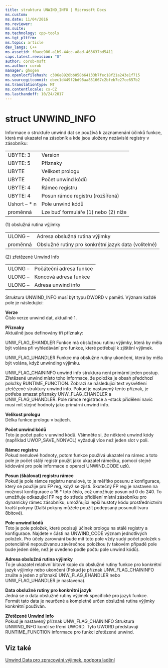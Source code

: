 ```yaml
---
title: struktura UNWIND_INFO | Microsoft Docs
ms.custom: 
ms.date: 11/04/2016
ms.reviewer: 
ms.suite: 
ms.technology: cpp-tools
ms.tgt_pltfrm: 
ms.topic: article
dev_langs: C++
ms.assetid: f0aee906-a1b9-44cc-a8ad-463637bd5411
caps.latest.revision: "8"
author: corob-msft
ms.author: corob
manager: ghogen
ms.openlocfilehash: c306e8920bb058b64133b7fec18f21a243e1f715
ms.sourcegitcommit: ebec1d449f2bd98aa851667c2bfeb7e27ce657b2
ms.translationtype: MT
ms.contentlocale: cs-CZ
ms.lasthandoff: 10/24/2017
---
```

# <a name="struct-unwindinfo"></a>struct UNWIND_INFO
Informace o struktuře unwind dat se používá k zaznamenání účinků funkce, která má ukazatel na zásobník a kde jsou uloženy nezávislé registry v zásobníku:  
  
|||  
|-|-|  
|UBYTE: 3|Version|  
|UBYTE: 5|Příznaky|  
|UBYTE|Velikost prologu|  
|UBYTE|Počet unwind kódů|  
|UBYTE: 4|Rámec registru|  
|UBYTE: 4|Posun rámce registru (rozšířená)|  
|Ushort – * n|Pole unwind kódů|  
|proměnná|Lze buď formuláře (1) nebo (2) níže|  
  
 (1) obslužná rutina výjimky  
  
|||  
|-|-|  
|ULONG –|Adresa obslužná rutina výjimky|  
|proměnná|Obslužné rutiny pro konkrétní jazyk data (volitelné)|  
  
 (2) zřetězené Unwind Info  
  
|||  
|-|-|  
|ULONG –|Počáteční adresa funkce|  
|ULONG –|Koncová adresa funkce|  
|ULONG –|Adresa unwind info|  
  
 Struktura UNWIND_INFO musí být typu DWORD v paměti. Význam každé pole je následující:  
  
 **Verze**  
 Číslo verze unwind dat, aktuálně 1.  
  
 **Příznaky**  
 Aktuálně jsou definovány tři příznaky:  
  
 UNW_FLAG_EHANDLER Funkce má obslužnou rutinu výjimky, která by měla být volána při vyhledávání pro funkce, které potřebují k zjištění výjimek.  
  
 UNW_FLAG_UHANDLER Funkce má obslužné rutiny ukončení, která by měla být volána, když unwinding výjimku.  
  
 UNW_FLAG_CHAININFO unwind info struktura není primární jeden postup. Zřetězené unwind místo toho informace, že položka je obsah předchozí položky RUNTIME_FUNCTION. Zobrazí se následující text vysvětlení zřetězené struktury unwind info. Pokud je nastavený tento příznak, je potřeba smazat příznaky UNW_FLAG_EHANDLER a UNW_FLAG_UHANDLER. Pole rámce registrace a -stack přidělení navíc musí mít stejné hodnoty jako primární unwind info.  
  
 **Velikost prologu**  
 Délka funkce prologu v bajtech.  
  
 **Počet unwind kódů**  
 Toto je počet patic v unwind kódů. Všimněte si, že některé unwind kódy (například UWOP_SAVE_NONVOL) vyžadují více než jeden slot v poli.  
  
 **Rámec registru**  
 Pokud nenulové hodnoty, potom funkce používá ukazatel na rámec a toto pole je počet stálý registr použít jako ukazatel rámečku, pomocí stejné kódování pro pole informace o operaci UNWIND_CODE uzlů.  
  
 **Posun (škálovat) registru rámce**  
 Pokud je pole rámce registru nenulové, to je měřítko posunu z konfigurace, který se použije pro FP reg, když se zjistí. Skutečný FP reg je nastaven na možnost konfigurace a 16 * toto číslo, což umožňuje posun od 0 do 240. To umožňuje odkazující FP reg do středu přidělení místní zásobníku pro dynamický rámec zásobníku, umožňující lepší hustoty kódu prostřednictvím kratší pokyny (Další pokyny můžete použít podepsaný posunutí tvaru 8bitové).  
  
 **Pole unwind kódů**  
 Toto je pole položek, které popisují účinek prologu na stálé registry a konfigurace. Najdete v části na UNWIND_CODE význam jednotlivých položek. Pro účely zarovnání bude mít toto pole vždy sudý počet položek s potenciálně nepoužívanou závěrečnou položkou (v takovém případě pole bude jeden déle, než je uvedeno podle počtu pole unwind kódů).  
  
 **Adresa obslužná rutina výjimky**  
 To je ukazatel relativní bitové kopie do obslužné rutiny funkce pro konkrétní jazyk výjimky nebo ukončení (Pokud je příznak UNW_FLAG_CHAININFO zrušte a jeden z příznaků UNW_FLAG_EHANDLER nebo UNW_FLAG_UHANDLER je nastavena).  
  
 **Data obslužné rutiny pro konkrétní jazyk**  
 Jedná se o data obslužné rutiny výjimek specifické pro jazyk funkce. Formát tato data je neurčené a kompletně určen obslužná rutina výjimky konkrétní používán.  
  
 **Zřetězené Unwind Info**  
 Pokud je nastavený příznak UNW_FLAG_CHAININFO Struktura UNWIND_INFO končí se třemi UWORD.  Tyto UWORD představují RUNTIME_FUNCTION informace pro funkci zřetězené unwind.  
  
## <a name="see-also"></a>Viz také  
 [Unwind Data pro zpracování výjimek, podpora ladění](../build/unwind-data-for-exception-handling-debugger-support.md)